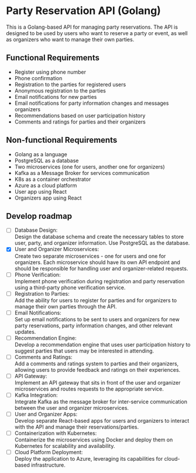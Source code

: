 # Party Reservation API (Golang)

This is a Golang-based API for managing party reservations. The API is designed to be used by users who want to reserve a party or event, as well as organizers who want to manage their own parties.

## Functional Requirements

- Register using phone number
- Phone confirmation
- Registration to the parties for registered users
- Anonymous registration to the parties
- Email notifications for new parties
- Email notifications for party information changes and messages organizers
- Recommendations based on user participation history
- Comments and ratings for parties and their organizers

## Non-functional Requirements

- Golang as a language
- PostgreSQL as a database
- Two microservices (one for users, another one for organizers)
- Kafka as a Message Broker for services communication
- K8s as a container orchestrator
- Azure as a cloud platform
- User app using React
- Organizers app using React


## Develop roadmap

- [ ] Database Design: 
<br />Design the database schema and create the necessary tables to store user, party, and organizer information. Use PostgreSQL as the database.
- [x] User and Organizer Microservices:
<br />Create two separate microservices - one for users and one for organizers. Each microservice should have its own API endpoint and should be responsible for handling user and organizer-related requests.
- [ ] Phone Verification:
<br />Implement phone verification during registration and party reservation using a third-party phone verification service.
- [ ] Registration to Parties:
<br />Add the ability for users to register for parties and for organizers to manage their own parties through the API.
- [ ] Email Notifications:
<br />Set up email notifications to be sent to users and organizers for new party reservations, party information changes, and other relevant updates.
- [ ] Recommendation Engine:
<br />Develop a recommendation engine that uses user participation history to suggest parties that users may be interested in attending.
- [ ] Comments and Ratings:
<br />Add a comments and ratings system to parties and their organizers, allowing users to provide feedback and ratings on their experiences.
- [ ] API Gateway:
<br />Implement an API gateway that sits in front of the user and organizer microservices and routes requests to the appropriate service.
- [ ] Kafka Integration:
<br />Integrate Kafka as the message broker for inter-service communication between the user and organizer microservices.
- [ ] User and Organizer Apps:
<br />Develop separate React-based apps for users and organizers to interact with the API and manage their reservations/parties.
- [ ] Containerization with Kubernetes:
<br />Containerize the microservices using Docker and deploy them on Kubernetes for scalability and availability.
- [ ] Cloud Platform Deployment:
<br />Deploy the application to Azure, leveraging its capabilities for cloud-based infrastructure.
